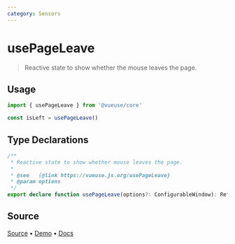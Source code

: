 ```yaml
---
category: Sensors
---
```


# usePageLeave

> Reactive state to show whether the mouse leaves the page.

## Usage

```js
import { usePageLeave } from '@vueuse/core'

const isLeft = usePageLeave()
```


<!--FOOTER_STARTS-->
## Type Declarations

```typescript
/**
 * Reactive state to show whether mouse leaves the page.
 *
 * @see   {@link https://vueuse.js.org/usePageLeave}
 * @param options
 */
export declare function usePageLeave(options?: ConfigurableWindow): Ref<boolean>
```

## Source

[Source](https://github.com/vueuse/vueuse/blob/master/packages/core/usePageLeave/index.ts) • [Demo](https://github.com/vueuse/vueuse/blob/master/packages/core/usePageLeave/demo.vue) • [Docs](https://github.com/vueuse/vueuse/blob/master/packages/core/usePageLeave/index.md)


<!--FOOTER_ENDS-->